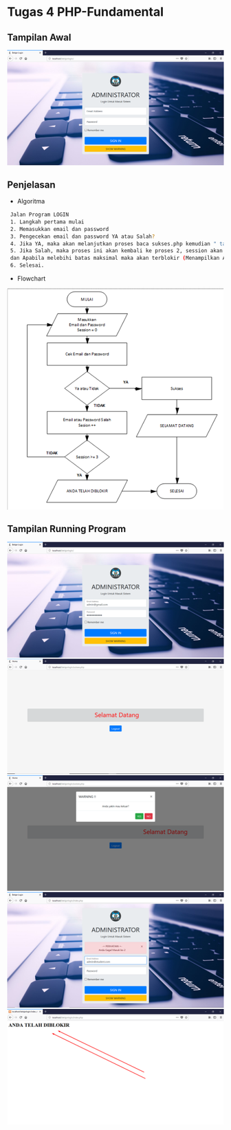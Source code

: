 # Tugas 4 PHP-Fundamental

## Tampilan Awal

![prev](https://github.com/algzl17/PHP-Fundamental/blob/master/view.png)

## Penjelasan
- Algoritma
 ```sh
  Jalan Program LOGIN
  1. Langkah pertama mulai
  2. Memasukkan email dan password
  3. Pengecekan email dan password YA atau Salah?
  4. Jika YA, maka akan melanjutkan proses baca sukses.php kemudian " tampil Selamat Datang "
  5. Jika Salah, maka proses ini akan kembali ke proses 2, session akan ditambah 1  setiap kali melakukan login.
  dan Apabila melebihi batas maksimal maka akan terblokir (Menampilkan ANDA TELAH DIBLOKIR).
  6. Selesai.
 ```

- Flowchart

![flowchart](https://github.com/algzl17/PHP-Fundamental/blob/master/Flowchat/login.png)

## Tampilan Running Program

![1](https://github.com/algzl17/PHP-Fundamental/blob/master/SS/1.png) <br>
![2](https://github.com/algzl17/PHP-Fundamental/blob/master/SS/2.png)<br>
![3](https://github.com/algzl17/PHP-Fundamental/blob/master/SS/3.png)<br>
![4](https://github.com/algzl17/PHP-Fundamental/blob/master/SS/4.png)<br>
![5](https://github.com/algzl17/PHP-Fundamental/blob/master/SS/5.png)

